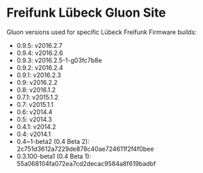 # Freifunk Lübeck Gluon Site

Gluon versions used for specific Lübeck Freifunk Firmware builds:

* 0.9.5: v2016.2.7
* 0.9.4: v2016.2.6
* 0.9.3: v2016.2.5-1-g03fc7b8e
* 0.9.2: v2016.2.4
* 0.9.1: v2016.2.3
* 0.9: v2016.2.2
* 0.8: v2016.1.2
* 0.7.1: v2015.1.2
* 0.7: v2015.1.1
* 0.6: v2014.4
* 0.5: v2014.3
* 0.4.1: v2014.2
* 0.4: v2014.1
* 0.4~1-beta2 (0.4 Beta 2): 2c751d3612a7229de878c40ae724611f2f4f0bee
* 0.3.100-beta1 (0.4 Beta 1): 55a068104fa072ea7cd2decac9584a8f619badbf
